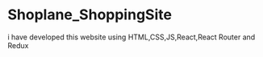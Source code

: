 # Shoplane_ShoppingSite
i have developed this website using HTML,CSS,JS,React,React Router and Redux
